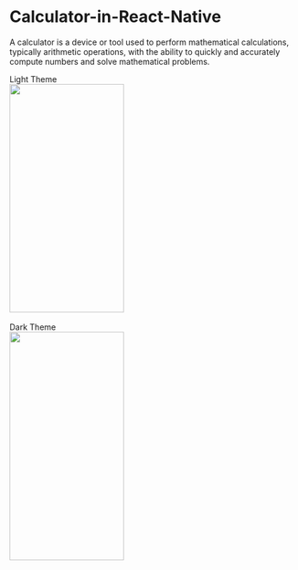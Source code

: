 # Calculator-in-React-Native</br>

A calculator is a device or tool used to perform mathematical calculations, typically arithmetic operations, with the ability to quickly and accurately compute numbers and solve mathematical problems.


Light Theme </br>
<img src="https://github.com/ranjeetsingh98965/Calculator-in-React-Native/assets/80505785/c1e2893f-3edd-4f80-a71d-d8cac8b3b8bb" width="200" height="400"></br></br>
Dark Theme</br>
<img src="https://github.com/ranjeetsingh98965/Calculator-in-React-Native/assets/80505785/c9489404-9012-4555-bdec-58dd012ee7f0" width="200" height="400"></br></br>

